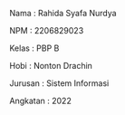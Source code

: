 Nama     : Rahida Syafa Nurdya

NPM      : 2206829023

Kelas    : PBP B

Hobi     : Nonton Drachin

Jurusan  : Sistem Informasi

Angkatan : 2022